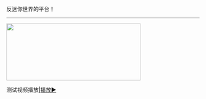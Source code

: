 <p class= "fmn-hi" >反迷你世界的平台！<p/>


---

<a href="/video/1">
<img src="http://23660178.s21i.faiusr.com/2/ABUIABACGAAgs9mD_gUoyd3O_gEw2AQ4pgI!300x300.jpg.webp" width="350" height="150">
</a>
<p>测试视频播放|<a href="/video/1">播放▶️<a/><p/>
